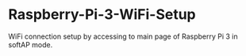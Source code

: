 # Raspberry-Pi-3-WiFi-Setup

WiFi connection setup by accessing to main page of Raspberry Pi 3 in softAP mode.

